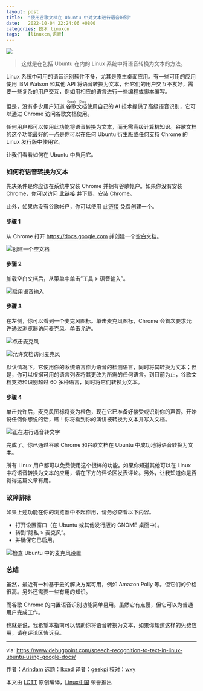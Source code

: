 ```yaml
---
layout: post
title:	"使用谷歌文档在 Ubuntu 中对文本进行语音识别"
date:	2022-10-04 22:24:06 +0800 
categories:	技术 linuxcn 
tags:	[linuxcn,语音]
---
```



![](/Asserts/Images//attachment/album/202210/04/222403dhey2zwn1442u3n1.jpg)



> 
> 这就是在包括 Ubuntu 在内的 Linux 系统中将语音转换为文本的方法。
> 
> 
> 


Linux 系统中可用的语音识别软件不多，尤其是原生桌面应用。有一些可用的应用使用 IBM Watson 和其他 API 将语音转换为文本，但它们的用户交互不友好，需要一些复杂的用户交互，例如用相应的语言进行一些编程或脚本编写。


但是，没有多少用户知道 <ruby> 谷歌文档 <rt>  Google Docs </rt></ruby> 使用自己的 AI 技术提供了高级语音识别，它可以通过 Chrome 访问谷歌文档使用。


任何用户都可以使用此功能将语音转换为文本，而无需高级计算机知识。谷歌文档的这个功能最好的一点是你可以在任何 Ubuntu 衍生版或任何支持 Chrome 的 Linux 发行版中使用它。


让我们看看如何在 Ubuntu 中启用它。


### 如何将语音转换为文本


先决条件是你应该在系统中安装 Chrome 并拥有谷歌帐户。如果你没有安装 Chrome，你可以访问 [此链接](https://www.google.com/chrome) 并下载、安装 Chrome。


此外，如果你没有谷歌帐户，你可以使用 [此链接](https://accounts.google.com) 免费创建一个。


#### 步骤 1


从 Chrome 打开 <https://docs.google.com> 并创建一个空白文档。


![创建一个空文档](/Asserts/Images//attachment/album/202210/04/222406pk4cshq9czecsc41.png)


#### 步骤 2


加载空白文档后，从菜单中单击“工具 > 语音输入”。


![启用语音输入](/Asserts/Images//attachment/album/202210/04/222406w444chvj2efevdff.png)


#### 步骤 3


在左侧，你可以看到一个麦克风图标。单击麦克风图标，Chrome 会首次要求允许通过浏览器访问麦克风。单击允许。


![点击麦克风](/Asserts/Images//attachment/album/202210/04/222406a25jweowkkwke5e5.png)


![允许文档访问麦克风](/Asserts/Images//attachment/album/202210/04/222406aheqqxxihekkeqkk.png)


默认情况下，它使用你的系统语言作为语音的检测语言，同时将其转换为文本；但是，你可以根据可用的语言列表将其更改为所需的任何语言。到目前为止，谷歌文档支持和识别超过 60 多种语言，同时将它们转换为文本。


#### 步骤 4


单击允许后，麦克风图标将变为橙色，现在它已准备好接受或识别你的声音。开始说任何你想说的话，瞧！你将看到你的演讲被转换为文本并写入文档。


![正在进行语音转文字](/Asserts/Images//attachment/album/202210/04/222407ohphpdy5wbt9x9gv.png)


完成了。你已通过谷歌 Chrome 和谷歌文档在 Ubuntu 中成功地将语音转换为文本。


所有 Linux 用户都可以免费使用这个很棒的功能。如果你知道其他可以在 Linux 中将语音转换为文本的应用，请在下方的评论区发表评论。另外，让我知道你是否觉得这篇文章有用。


### 故障排除


如果上述功能在你的浏览器中不起作用，请务必查看以下内容。


* 打开设置窗口（在 Ubuntu 或其他发行版的 GNOME 桌面中）。
* 转到“隐私 > 麦克风”。
* 并确保它已启用。


![检查 Ubuntu 中的麦克风设置](/Asserts/Images//attachment/album/202210/04/222407upnzjeezkkkcjjt8.jpg)


### 总结


虽然，最近有一种基于云的解决方案可用，例如 Amazon Polly 等。但它们的价格很高。另外还需要一些有用的知识。


而谷歌 Chrome 的内置语音识别功能简单易用。虽然它有点慢，但它可以为普通用户完成工作。


也就是说，我希望本指南可以帮助你将语音转换为文本，如果你知道这样的免费应用，请在评论区告诉我。




---


via: <https://www.debugpoint.com/speech-recognition-to-text-in-linux-ubuntu-using-google-docs/>


作者：[Arindam](https://www.debugpoint.com/author/admin1/) 选题：[lkxed](https://github.com/lkxed) 译者：[geekpi](https://github.com/geekpi) 校对：[wxy](https://github.com/wxy)


本文由 [LCTT](https://github.com/LCTT/TranslateProject) 原创编译，[Linux中国](https://linux.cn/) 荣誉推出
